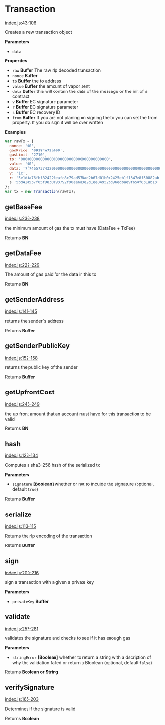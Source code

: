 # Transaction

[index.js:43-106](https://github.com/vapory/vaporyjs-tx/blob/f9c943f21509f03d0834ffd4204e17da9211cd80/index.js#L43-L106 "Source code on GitHub")

Creates a new transaction object

**Parameters**

-   `data`  

**Properties**

-   `raw` **Buffer** The raw rlp decoded transaction
-   `nonce` **Buffer** 
-   `to` **Buffer** the to address
-   `value` **Buffer** the amount of vapor sent
-   `data` **Buffer** this will contain the data of the message or the init of a contract
-   `v` **Buffer** EC signature parameter
-   `r` **Buffer** EC signature parameter
-   `s` **Buffer** EC recovery ID
-   `from` **Buffer** If you are not planing on signing the tx you can set the from property. If you do sign it will be over written

**Examples**

```javascript
var rawTx = {
  nonce: '00',
  gasPrice: '09184e72a000',
  gasLimit: '2710',
  to: '0000000000000000000000000000000000000000',
  value: '00',
  data: '7f7465737432000000000000000000000000000000000000000000000000000000600057',
  v: '1c',
  r: '5e1d3a76fbf824220eafc8c79ad578ad2b67d01b0c2425eb1f1347e8f50882ab',
  s '5bd428537f05f9830e93792f90ea6a3e2d1ee84952dd96edbae9f658f831ab13'
};
var tx = new Transaction(rawTx);
```

## getBaseFee

[index.js:236-238](https://github.com/vapory/vaporyjs-tx/blob/f9c943f21509f03d0834ffd4204e17da9211cd80/index.js#L236-L238 "Source code on GitHub")

the minimum amount of gas the tx must have (DataFee + TxFee)

Returns **BN** 

## getDataFee

[index.js:222-229](https://github.com/vapory/vaporyjs-tx/blob/f9c943f21509f03d0834ffd4204e17da9211cd80/index.js#L222-L229 "Source code on GitHub")

The amount of gas paid for the data in this tx

Returns **BN** 

## getSenderAddress

[index.js:141-145](https://github.com/vapory/vaporyjs-tx/blob/f9c943f21509f03d0834ffd4204e17da9211cd80/index.js#L141-L145 "Source code on GitHub")

returns the sender`s address

Returns **Buffer** 

## getSenderPublicKey

[index.js:152-158](https://github.com/vapory/vaporyjs-tx/blob/f9c943f21509f03d0834ffd4204e17da9211cd80/index.js#L152-L158 "Source code on GitHub")

returns the public key of the sender

Returns **Buffer** 

## getUpfrontCost

[index.js:245-249](https://github.com/vapory/vaporyjs-tx/blob/f9c943f21509f03d0834ffd4204e17da9211cd80/index.js#L245-L249 "Source code on GitHub")

the up front amount that an account must have for this transaction to be valid

Returns **BN** 

## hash

[index.js:123-134](https://github.com/vapory/vaporyjs-tx/blob/f9c943f21509f03d0834ffd4204e17da9211cd80/index.js#L123-L134 "Source code on GitHub")

Computes a sha3-256 hash of the serialized tx

**Parameters**

-   `signature` **[Boolean]** whether or not to inculde the signature (optional, default `true`)

Returns **Buffer** 

## serialize

[index.js:113-115](https://github.com/vapory/vaporyjs-tx/blob/f9c943f21509f03d0834ffd4204e17da9211cd80/index.js#L113-L115 "Source code on GitHub")

Returns the rlp encoding of the transaction

Returns **Buffer** 

## sign

[index.js:209-216](https://github.com/vapory/vaporyjs-tx/blob/f9c943f21509f03d0834ffd4204e17da9211cd80/index.js#L209-L216 "Source code on GitHub")

sign a transaction with a given a private key

**Parameters**

-   `privateKey` **Buffer** 

## validate

[index.js:257-281](https://github.com/vapory/vaporyjs-tx/blob/f9c943f21509f03d0834ffd4204e17da9211cd80/index.js#L257-L281 "Source code on GitHub")

validates the signature and checks to see if it has enough gas

**Parameters**

-   `stringError` **[Boolean]** whether to return a string with a dscription of why the validation failed or return a Bloolean (optional, default `false`)

Returns **Boolean or String** 

## verifySignature

[index.js:165-203](https://github.com/vapory/vaporyjs-tx/blob/f9c943f21509f03d0834ffd4204e17da9211cd80/index.js#L165-L203 "Source code on GitHub")

Determines if the signature is valid

Returns **Boolean** 
